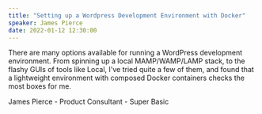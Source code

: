 ```yaml
---
title: "Setting up a Wordpress Development Environment with Docker"
speaker: James Pierce
date: 2022-01-12 12:30:00
---
```


There are many options available for running a WordPress development environment. From spinning up a local MAMP/WAMP/LAMP stack, to the flashy GUIs of tools like Local, I've tried quite a few of them, and found that a lightweight environment with composed Docker containers checks the most boxes for me.

James Pierce - Product Consultant - Super Basic
